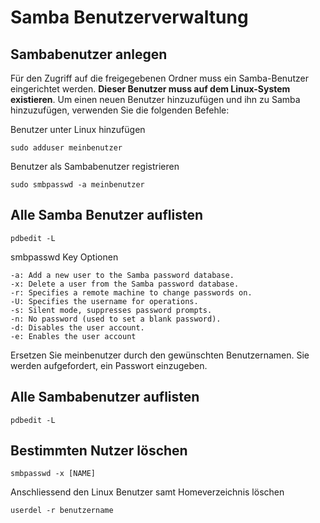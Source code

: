 # Samba Benutzerverwaltung

## Sambabenutzer anlegen

Für den Zugriff auf die freigegebenen Ordner muss ein Samba-Benutzer eingerichtet werden. **Dieser Benutzer muss auf dem Linux-System existieren**. Um einen neuen Benutzer hinzuzufügen und ihn zu Samba hinzuzufügen, verwenden Sie die folgenden Befehle:

Benutzer unter Linux hinzufügen

    sudo adduser meinbenutzer

Benutzer als Sambabenutzer registrieren

    sudo smbpasswd -a meinbenutzer

## Alle Samba Benutzer auflisten

    pdbedit -L

smbpasswd Key Optionen

    -a: Add a new user to the Samba password database.
    -x: Delete a user from the Samba password database.
    -r: Specifies a remote machine to change passwords on.
    -U: Specifies the username for operations.
    -s: Silent mode, suppresses password prompts.
    -n: No password (used to set a blank password).
    -d: Disables the user account.
    -e: Enables the user account

Ersetzen Sie meinbenutzer durch den gewünschten Benutzernamen. Sie werden aufgefordert, ein Passwort einzugeben.

## Alle Sambabenutzer auflisten

    pdbedit -L

## Bestimmten Nutzer löschen

    smbpasswd -x [NAME]

Anschliessend den Linux Benutzer samt Homeverzeichnis löschen

    userdel -r benutzername
